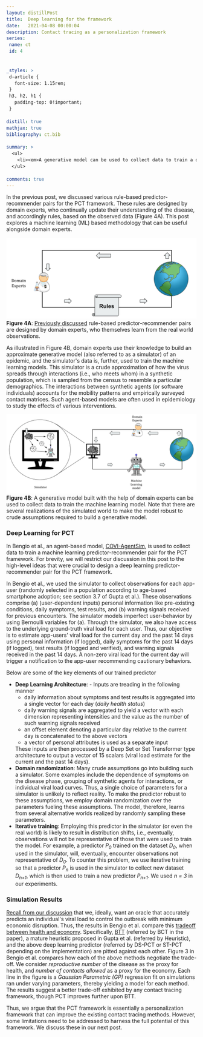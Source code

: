 ```yaml
---
layout: distillPost
title:  Deep learning for the framework
date:   2021-04-08 00:00:04
description: Contact tracing as a personalization framework
series:
 name: ct
 id: 4


_styles: >
 d-article {
   font-size: 1.15rem;
 }
 h3, h2, h1 {
   padding-top: 0!important;
 }

distill: true
mathjax: true
bibliography: ct.bib

summary: >
  <ul>
    <li><em>A generative model can be used to collect data to train a deep learning based predictor</em></li>
  </ul>

comments: true
---
```


In the previous post, we discussed various rule-based predictor-recommender pairs for the PCT framework.
These rules are designed by domain experts, who continually update their understanding of the disease, and accordingly rules,  based on the observed data (Figure 4A).
This post explores a machine learning (ML) based methodology that can be useful alongside domain experts.

<div class="row mt-3" markdown="0">
  <div class="col mt-3 mt-md-0">
    <img class="img-fluid rounded z-depth-1" src="/images/blog/ct/step1.png">
  </div>
	<div class="caption" markdown="0">
		<strong>Figure 4A</strong>: <a href="/blog/2021/ct-3/">Previously discussed</a> rule-based predictor-recommender pairs are designed by domain experts, who themselves learn from the real world observations.
	</div>
</div>

As illustrated in Figure 4B, domain experts use their knowledge to build an approximate generative model (also referred to as a simulator) of an epidemic, and the simulator's data is, further, used to train the machine learning models.
This simulator is a crude approximation of how the virus spreads through interactions (i.e., who meets whom) in a synthetic population, which is sampled from the census to resemble a particular demographics.
The interactions between synthetic agents (or software individuals) accounts for the mobility patterns and empirically surveyed contact matrices<d-cite key="Prem2017ProjectingSC"></d-cite>.
Such agent-based models are often used in epidemiology to study the effects of various interventions<d-cite key="ferretti2020quantifying"></d-cite><d-cite key="ferguson2020report"></d-cite>.

<div class="row mt-3" markdown="0">
  <div class="col mt-3 mt-md-0">
    <img class="img-fluid rounded z-depth-1" src="/images/blog/ct/step2.png">
  </div>
	<div class="caption" markdown="0">
		<strong>Figure 4B</strong>: A generative model built with the help of domain experts can be used to collect data to train the machine learning model. Note that there are several realizations of the simulated world to make the model robust to crude assumptions required to build a generative model.
	</div>
</div>

### Deep Learning for PCT
In Bengio et al.<d-cite key="bengio2020predicting"></d-cite>, an agent-based model, <a href="https://github.com/mila-iqia/COVI-AgentSim">COVI-AgentSim</a><d-cite key="gupta2020covi"></d-cite>, is used to collect data to train a machine learning predictor-recommender pair for the PCT framework.
For brevity, we will restrict our discussion in this post to the high-level ideas that were crucial to design a deep learning predictor-recommender pair for the PCT framework.

In Bengio et al.<d-cite key="bengio2020predicting"></d-cite>, we used the simulator to collect observations for each app-user (randomly selected in a population according to age-based smartphone adoption; see section 3.7 of Gupta et al.<d-cite key="gupta2020covi"></d-cite>).
These observations comprise (a) (user-dependent inputs) personal information like pre-existing conditions, daily symptoms, test results, and (b) warning signals received for previous encounters.
The simulator models imperfect user-behavior by using Bernoulli variables for (a).
Through the simulator, we also have access to the underlying ground-truth viral load for each user.
Thus, our objective is to estimate app-users' viral load for the current day and the past 14 days using personal information (if logged), daily symptoms for the past 14 days (if logged), test results (if logged and verified), and warning signals received in the past 14 days.
A non-zero viral load for the current day will trigger a notification to the app-user recommending cautionary behaviors.

Below are some of the key elements of our trained predictor
<ul>
<li><strong>Deep Learning Architecture</strong>: -  Inputs are treading in the following manner
<ul>
<li> daily information about symptoms and test results is aggregated into a single vector for each day (<em>daily health status</em>)</li>
<li>daily warning signals are aggregated to yield a vector with each dimension representing intensities and the value as the number of such warning signals received</li>
<li>an offset element denoting a particular day relative to the current day is concatenated to the above vectors</li>
<li>a vector of personal attributes is used as a separate input</li>
</ul>
These inputs are then processed by a Deep Set<d-cite key="zaheer2017deep"></d-cite> or Set Transformer<d-cite key="lee2018set"></d-cite> type architecture to output a vector of 15 scalars (viral load estimate for the current and the past 14 days).</li>

<li><strong>Domain randomization</strong>: Many crude assumptions go into building such a simulator.
Some examples include the dependence of symptoms on the disease phase, grouping of synthetic agents for interactions, or individual viral load curves.
Thus, a single choice of parameters for a simulator is unlikely to reflect reality.
To make the predictor robust to these assumptions, we employ domain randomization<d-cite key="tobin2017domain"></d-cite> over the parameters fueling these assumptions.
The model, therefore, learns from several alternative worlds realized by randomly sampling these parameters.</li>

<li><strong>Iterative training</strong>: Employing this predictor in the simulator (or even the real world) is likely to result in distribution shifts, i.e., eventually, observations will not be representative of those that were used to train the model.
For example, a predictor <em>P<sub>0</sub></em> trained on the dataset <em>D<sub>0</sub></em>, when used in the simulator, will, eventually, encounter observations not representative of <em>D<sub>0</sub></em>.
To counter this problem, we use iterative training so that a predictor <em>P<sub>n</sub></em> is used in the simulator to collect new dataset <em>D<sub>n+1</sub></em>, which is then used to train a new predictor <em>P<sub>n+1</sub></em>.
We used <em>n = 3</em> in our experiments.</li>

</ul>

### Simulation Results

<a href="/blog/2021/ct-2/#demands-on-the-framework">Recall from our discussion</a> that we, ideally,  want an oracle that accurately predicts an individual's viral load to control the outbreak with minimum economic disruption.
Thus, the results in Bengio et al.<d-cite key="bengio2020predicting"></d-cite> compare this <a href="/blog/2021/ct-1/#trade-off">tradeoff between health and economy</a>.
Specifically, <a href="">BTT</a> (referred by BCT in the paper), a mature heuristic proposed in Gupta et al.<d-cite key="gupta2020covi"></d-cite> (referred by Heuristic), and the above deep learning predictor (referred by DS-PCT or ST-PCT depending on the implementation) are pitted against each other.
Figure 3 in Bengio et al.<d-cite key="bengio2020predicting"></d-cite> compares how each of the above methods negotiate the trade-off.
We consider <em>reproductive number</em> of the disease as the proxy for health, and <em>number of contacts allowed</em> as a proxy for the economy.
Each line in the figure is a <em>Gaussian Parametric (GP)</em> regression fit on simulations ran under varying parameters, thereby yielding a model for each method.
The results suggest a better trade-off exhibited by any contact tracing framework, though PCT improves further upon BTT.


Thus, we argue that the PCT framework is essentially a personalization framework that can improve the existing contact tracing methods.
However, some limitations need to be addressed to harness the full potential of this framework.
We discuss these in our next post.
